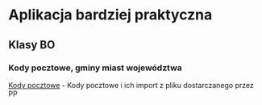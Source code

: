 # Aplikacja bardziej praktyczna


## Klasy BO

### Kody pocztowe, gminy miast województwa

[Kody pocztowe](KodyPocztowe.md) - Kody pocztowe i ich import z pliku dostarczanego przez PP